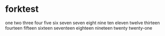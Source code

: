 # forktest
one two three four five six seven
seven eight nine ten eleven twelve thirteen fourteen fifteen sixteen seventeen eighteen nineteen twenty twenty-one
